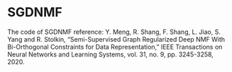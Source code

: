 # SGDNMF
The code of SGDNMF
reference:
Y. Meng, R. Shang, F. Shang, L. Jiao, S. Yang and R. Stolkin, “Semi-Supervised Graph Regularized Deep NMF With Bi-Orthogonal Constraints for Data Representation,” IEEE Transactions on Neural Networks and Learning Systems, vol. 31, no. 9, pp. 3245-3258, 2020.
